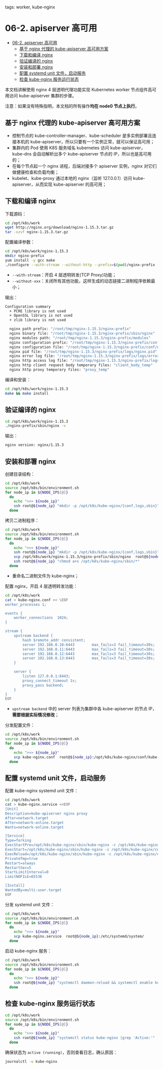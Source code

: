 tags: worker, kube-nginx

# 06-2. apiserver 高可用

<!-- TOC -->

- [06-2. apiserver 高可用](#06-2-apiserver-%e9%ab%98%e5%8f%af%e7%94%a8)
  - [基于 nginx 代理的 kube-apiserver 高可用方案](#%e5%9f%ba%e4%ba%8e-nginx-%e4%bb%a3%e7%90%86%e7%9a%84-kube-apiserver-%e9%ab%98%e5%8f%af%e7%94%a8%e6%96%b9%e6%a1%88)
  - [下载和编译 nginx](#%e4%b8%8b%e8%bd%bd%e5%92%8c%e7%bc%96%e8%af%91-nginx)
  - [验证编译的 nginx](#%e9%aa%8c%e8%af%81%e7%bc%96%e8%af%91%e7%9a%84-nginx)
  - [安装和部署 nginx](#%e5%ae%89%e8%a3%85%e5%92%8c%e9%83%a8%e7%bd%b2-nginx)
  - [配置 systemd unit 文件，启动服务](#%e9%85%8d%e7%bd%ae-systemd-unit-%e6%96%87%e4%bb%b6%e5%90%af%e5%8a%a8%e6%9c%8d%e5%8a%a1)
  - [检查 kube-nginx 服务运行状态](#%e6%a3%80%e6%9f%a5-kube-nginx-%e6%9c%8d%e5%8a%a1%e8%bf%90%e8%a1%8c%e7%8a%b6%e6%80%81)

<!-- /TOC -->

本文档讲解使用 nginx 4 层透明代理功能实现 Kubernetes worker 节点组件高可用访问 kube-apiserver 集群的步骤。

注意：如果没有特殊指明，本文档的所有操作**均在 node0 节点上执行**。

## 基于 nginx 代理的 kube-apiserver 高可用方案

+ 控制节点的 kube-controller-manager、kube-scheduler 是多实例部署且连接本机的 kube-apiserver，所以只要有一个实例正常，就可以保证高可用；
+ 集群内的 Pod 使用 K8S 服务域名 kubernetes 访问 kube-apiserver， kube-dns 会自动解析出多个 kube-apiserver 节点的 IP，所以也是高可用的；
+ 在每个节点起一个 nginx 进程，后端对接多个 apiserver 实例，nginx 对它们做健康检查和负载均衡；
+ kubelet、kube-proxy 通过本地的 nginx（监听 127.0.0.1）访问 kube-apiserver，从而实现 kube-apiserver 的高可用；

## 下载和编译 nginx

下载源码：

``` bash
cd /opt/k8s/work
wget http://nginx.org/download/nginx-1.15.3.tar.gz
tar -xzvf nginx-1.15.3.tar.gz
```

配置编译参数：

``` bash
cd /opt/k8s/work/nginx-1.15.3
mkdir nginx-prefix
yum install -y gcc make
./configure --with-stream --without-http --prefix=$(pwd)/nginx-prefix --without-http_uwsgi_module --without-http_scgi_module --without-http_fastcgi_module
```
+ `--with-stream`：开启 4 层透明转发(TCP Proxy)功能；
+ `--without-xxx`：关闭所有其他功能，这样生成的动态链接二进制程序依赖最小；

输出：

``` bash
Configuration summary
  + PCRE library is not used
  + OpenSSL library is not used
  + zlib library is not used

  nginx path prefix: "/root/tmp/nginx-1.15.3/nginx-prefix"
  nginx binary file: "/root/tmp/nginx-1.15.3/nginx-prefix/sbin/nginx"
  nginx modules path: "/root/tmp/nginx-1.15.3/nginx-prefix/modules"
  nginx configuration prefix: "/root/tmp/nginx-1.15.3/nginx-prefix/conf"
  nginx configuration file: "/root/tmp/nginx-1.15.3/nginx-prefix/conf/nginx.conf"
  nginx pid file: "/root/tmp/nginx-1.15.3/nginx-prefix/logs/nginx.pid"
  nginx error log file: "/root/tmp/nginx-1.15.3/nginx-prefix/logs/error.log"
  nginx http access log file: "/root/tmp/nginx-1.15.3/nginx-prefix/logs/access.log"
  nginx http client request body temporary files: "client_body_temp"
  nginx http proxy temporary files: "proxy_temp"
```

编译和安装：

``` bash
cd /opt/k8s/work/nginx-1.15.3
make && make install
```

## 验证编译的 nginx 

``` bash
cd /opt/k8s/work/nginx-1.15.3
./nginx-prefix/sbin/nginx -v
```

输出：

``` bash
nginx version: nginx/1.15.3
```

## 安装和部署 nginx

创建目录结构：

``` bash
cd /opt/k8s/work
source /opt/k8s/bin/environment.sh
for node_ip in ${NODE_IPS[@]}
  do
    echo ">>> ${node_ip}"
    ssh root@${node_ip} "mkdir -p /opt/k8s/kube-nginx/{conf,logs,sbin}"
  done
```

拷贝二进制程序：

``` bash
cd /opt/k8s/work
source /opt/k8s/bin/environment.sh
for node_ip in ${NODE_IPS[@]}
  do
    echo ">>> ${node_ip}"
    ssh root@${node_ip} "mkdir -p /opt/k8s/kube-nginx/{conf,logs,sbin}"
    scp /opt/k8s/work/nginx-1.15.3/nginx-prefix/sbin/nginx  root@${node_ip}:/opt/k8s/kube-nginx/sbin/kube-nginx
    ssh root@${node_ip} "chmod a+x /opt/k8s/kube-nginx/sbin/*"
  done
```
+ 重命名二进制文件为 kube-nginx；

配置 nginx，开启 4 层透明转发功能：

``` bash
cd /opt/k8s/work
cat > kube-nginx.conf << \EOF
worker_processes 1;

events {
    worker_connections  1024;
}

stream {
    upstream backend {
        hash $remote_addr consistent;
        server 192.168.0.10:6443        max_fails=3 fail_timeout=30s;
        server 192.168.0.11:6443        max_fails=3 fail_timeout=30s;
        server 192.168.0.12:6443        max_fails=3 fail_timeout=30s;
        server 192.168.0.13:6443        max_fails=3 fail_timeout=30s;
    }

    server {
        listen 127.0.0.1:8443;
        proxy_connect_timeout 1s;
        proxy_pass backend;
    }
}
EOF
```
+ `upstream backend` 中的 server 列表为集群中各 kube-apiserver 的节点 IP，**需要根据实际情况修改**；

分发配置文件：

``` bash
cd /opt/k8s/work
source /opt/k8s/bin/environment.sh
for node_ip in ${NODE_IPS[@]}
  do
    echo ">>> ${node_ip}"
    scp kube-nginx.conf  root@${node_ip}:/opt/k8s/kube-nginx/conf/kube-nginx.conf
  done
```

## 配置 systemd unit 文件，启动服务

配置 kube-nginx systemd unit 文件：

``` bash
cd /opt/k8s/work
cat > kube-nginx.service <<EOF
[Unit]
Description=kube-apiserver nginx proxy
After=network.target
After=network-online.target
Wants=network-online.target

[Service]
Type=forking
ExecStartPre=/opt/k8s/kube-nginx/sbin/kube-nginx -c /opt/k8s/kube-nginx/conf/kube-nginx.conf -p /opt/k8s/kube-nginx -t
ExecStart=/opt/k8s/kube-nginx/sbin/kube-nginx -c /opt/k8s/kube-nginx/conf/kube-nginx.conf -p /opt/k8s/kube-nginx
ExecReload=/opt/k8s/kube-nginx/sbin/kube-nginx -c /opt/k8s/kube-nginx/conf/kube-nginx.conf -p /opt/k8s/kube-nginx -s reload
PrivateTmp=true
Restart=always
RestartSec=5
StartLimitInterval=0
LimitNOFILE=65536

[Install]
WantedBy=multi-user.target
EOF
```

分发 systemd unit 文件：

``` bash
cd /opt/k8s/work
source /opt/k8s/bin/environment.sh
for node_ip in ${NODE_IPS[@]}
  do
    echo ">>> ${node_ip}"
    scp kube-nginx.service  root@${node_ip}:/etc/systemd/system/
  done
```

启动 kube-nginx 服务：

``` bash
cd /opt/k8s/work
source /opt/k8s/bin/environment.sh
for node_ip in ${NODE_IPS[@]}
  do
    echo ">>> ${node_ip}"
    ssh root@${node_ip} "systemctl daemon-reload && systemctl enable kube-nginx && systemctl restart kube-nginx"
  done
```

## 检查 kube-nginx 服务运行状态

``` bash
cd /opt/k8s/work
source /opt/k8s/bin/environment.sh
for node_ip in ${NODE_IPS[@]}
  do
    echo ">>> ${node_ip}"
    ssh root@${node_ip} "systemctl status kube-nginx |grep 'Active:'"
  done
```

确保状态为 `active (running)`，否则查看日志，确认原因：

``` bash
journalctl -u kube-nginx
```